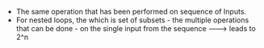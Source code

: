 - The same operation that has been performed on sequence of Inputs.
- For nested loops, the which is set of subsets - the multiple operations that can  be done - on the single input from the sequence ---> leads to 2^n